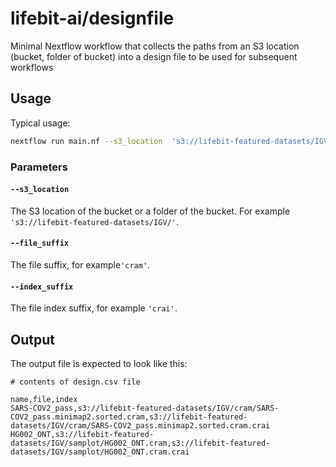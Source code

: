 # lifebit-ai/designfile

Minimal Nextflow workflow that collects the paths from an S3 location (bucket, folder of bucket) into a design file to be used for subsequent workflows


## Usage

Typical usage:

```bash
nextflow run main.nf --s3_location  's3://lifebit-featured-datasets/IGV/' --file_suffix 'cram' --index_suffix 'crai'
```

### Parameters

#### `--s3_location`

The S3 location of the bucket or a folder of the bucket. For example `'s3://lifebit-featured-datasets/IGV/'`.

#### `--file_suffix`

The file suffix, for example`'cram'`.

#### `--index_suffix`

The file index suffix, for example `'crai'`.


## Output

The output file is expected to look like this:

```csv
# contents of design.csv file

name,file,index
SARS-COV2_pass,s3://lifebit-featured-datasets/IGV/cram/SARS-COV2_pass.minimap2.sorted.cram,s3://lifebit-featured-datasets/IGV/cram/SARS-COV2_pass.minimap2.sorted.cram.crai
HG002_ONT,s3://lifebit-featured-datasets/IGV/samplot/HG002_ONT.cram,s3://lifebit-featured-datasets/IGV/samplot/HG002_ONT.cram.crai
```
